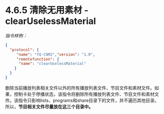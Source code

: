 # 4.6.5    清除无用素材 - clearUselessMaterial

 *指令样例：*

```json
{
  "protocol": {
     "name": "YQ-COM2","version": "1.0",
     "remotefunction": {
      "name": "clearUselessMaterial"
    }
  }
}
```

删除当前播放列表相关文件以外的所有播放列表文件、节目文件和素材文件。如果，控制卡处于停播状态，该指令将删除所有播放列表文件、节目文件和素材文件。该指令只影响lists、programs和share目录下的文件，并不遍历其他目录。所以，**节目相关文件尽量放在这三个目录中。**